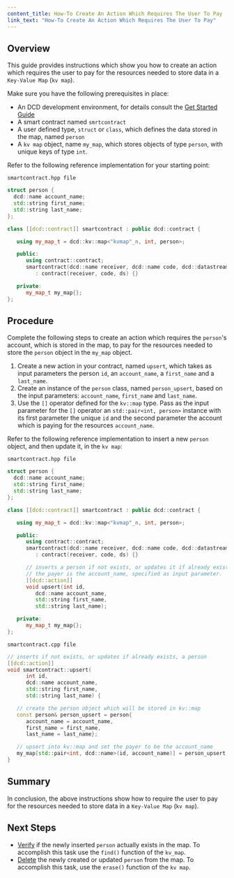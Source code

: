 ```yaml
---
content_title: How-To Create An Action Which Requires The User To Pay
link_text: "How-To Create An Action Which Requires The User To Pay"
---
```


## Overview

This guide provides instructions which show you how to create an action which requires the user to pay for the resources needed to store data in a `Key-Value Map` (`kv map`).

Make sure you have the following prerequisites in place:

* An DCD development environment, for details consult the [Get Started Guide](https://developers.dcd.io/welcome/latest/getting-started-guide/index)
* A smart contract named `smrtcontract`
* A user defined type, `struct` or `class`, which defines the data stored in the map, named `person`
* A `kv map` object, name `my_map`, which stores objects of type `person`, with unique keys of type `int`.

Refer to the following reference implementation for your starting point:

`smartcontract.hpp file`

```cpp
struct person {
  dcd::name account_name;
  std::string first_name;
  std::string last_name;
};

class [[dcd::contract]] smartcontract : public dcd::contract {

   using my_map_t = dcd::kv::map<"kvmap"_n, int, person>;

   public:
      using contract::contract;
      smartcontract(dcd::name receiver, dcd::name code, dcd::datastream<const char*> ds)
         : contract(receiver, code, ds) {}

   private:
      my_map_t my_map{};
};
```

## Procedure

Complete the following steps to create an action which requires the `person`'s account, which is stored in the map, to pay for the resources needed to store the `person` object in the `my_map` object.

1. Create a new action in your contract, named `upsert`, which takes as input parameters the person `id`, an `account_name`, a `first_name` and a `last_name`.
2. Create an instance of the `person` class, named `person_upsert`, based on the input parameters: `account_name`, `first_name` and `last_name`.
3. Use the `[]` operator defined for the `kv::map` type. Pass as the input parameter for the `[]` operator an `std::pair<int, person>` instance with its first parameter the unique `id` and the second parameter the account which is paying for the resources `account_name`.

Refer to the following reference implementation to insert a new `person` object, and then update it, in the `kv map`:

`smartcontract.hpp file`

```cpp
struct person {
  dcd::name account_name;
  std::string first_name;
  std::string last_name;
};

class [[dcd::contract]] smartcontract : public dcd::contract {

   using my_map_t = dcd::kv::map<"kvmap"_n, int, person>;

   public:
      using contract::contract;
      smartcontract(dcd::name receiver, dcd::name code, dcd::datastream<const char*> ds)
         : contract(receiver, code, ds) {}

      // inserts a person if not exists, or updates it if already exists.
      // the payer is the account_name, specified as input parameter.
      [[dcd::action]]
      void upsert(int id,
         dcd::name account_name,
         std::string first_name,
         std::string last_name);

   private:
      my_map_t my_map{};
};
```

`smartcontract.cpp file`

```cpp
// inserts if not exists, or updates if already exists, a person
[[dcd::action]]
void smartcontract::upsert(
      int id,
      dcd::name account_name,
      std::string first_name,
      std::string last_name) {

   // create the person object which will be stored in kv::map
   const person& person_upsert = person{
      account_name = account_name,
      first_name = first_name,
      last_name = last_name};

   // upsert into kv::map and set the payer to be the account_name
   my_map[std::pair<int, dcd::name>(id, account_name)] = person_upsert;
}
```

## Summary

In conclusion, the above instructions show how to require the user to pay for the resources needed to store data in a `Key-Value Map` (`kv map`).

## Next Steps

* [Verify](70_how-to-find-in-kv-map.md) if the newly inserted `person` actually exists in the map. To accomplish this task use the `find()` function of the `kv_map`.
* [Delete](40_how-to-delete-from-kv-map.md) the newly created or updated `person` from the map. To accomplish this task, use the `erase()` function of the `kv map`.
